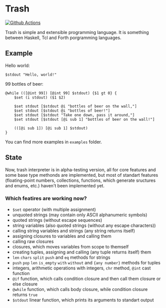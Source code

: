# Trash
[![Github Actions][img_gh-actions]][gh-actions]

Trash is simple and extensible programming language. It is something between Haskell, Tcl and Forth porgramming languages.

## Example

Hello world:
```trash
$stdout "Hello, world!"
```

99 bottles of beer:
```trash
@while (([@int 99]) [@int 99] $stdout) {$1 gt 0} {
    $set (i stdout) ($1 $2)

    $set stdout [$stdout @i "bottles of beer on the wall,"]
    $set stdout [$stdout @i "bottles of beer!"]
    $set stdout [$stdout "Take one down, pass it around,"]
    $set stdout [$stdout [@i sub 1] "bottles of beer on the wall!"]

    (([@i sub 1]) [@i sub 1] $stdout)
}
```

You can find more examples in `examples` folder.

## State

Now, trash interpreter is in alpha-testing version, all for core features and some base type methonds are implemented, 
but most of standart features (floating-point numbers, collections, functions, which generate sructures and enums, etc.) haven't
been implemented yet.

### Which featires are working now?

- `$set` operator (with multiple assignment)
- unquoted strings (may contain only ASCII alphanumeric symbols)
- quoted strings (without escape sequences)
- string variables (also quoted strings (without any escape characters))
- calling string variables and strings (any string returns itself)
- assigning closures to variables and calling them
- calling raw closures
- closures, which moves variables from scope to themself
- creating tuples, assigning and calling (any tuple returns itself) them
- `len` `chars` `split` `push` and `eq` methods for strings
- `push` `pop` `len` `is_empty` `with` `without` and `{any number}` methods for tuples
- integers, arithmetic operations with integers, `chr` method, `@int` cast function
- `@if` function, which calls condition closure and then call them closure or else closure
- `@while` function, which calls body closure, while condition closure returns `true`
- `$stdout` linear function, which prints its arguments to standart output

[gh-actions]: https://github.com/timcryt/trash/actions?query=workflow%3ARust
[img_gh-actions]: https://github.com/timcryt/trash/workflows/Rust/badge.svg